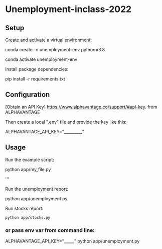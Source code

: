 # Unemployment-inclass-2022

## Setup

Create and activate a virtual environment:

conda create -n unemployment-env python=3.8

conda activate unemployment-env



Install package dependencies:

pip install -r requirements.txt


## Configuration

[Obtain an API Key] https://www.alphavantage.co/support/#api-key. from ALPHAVANTAGE

Then create a local ".env" file and provide the key like this:

 
ALPHAVANTAGE_API_KEY="_________"


## Usage

Run the example script:

python app/my_file.py

'''

Run the unemployment report:

python app/unemployment.py

Run stocks report:

```
python app/stocks.py
```

### or pass env var from command line:
ALPHAVANTAGE_API_KEY="_____" python app/unemployment.py



